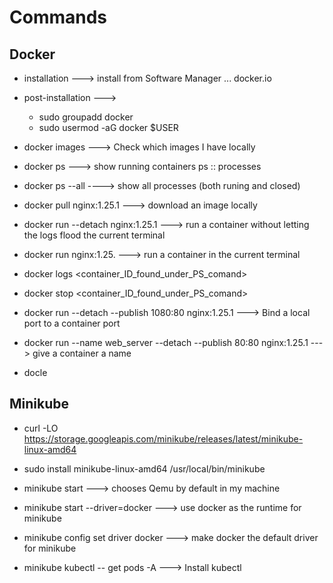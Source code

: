 # Commands


## Docker
- installation ---> install from Software Manager ... docker.io
- post-installation ---> 
  - sudo groupadd docker
  - sudo usermod -aG docker $USER

- docker images ---> Check which images I have locally
- docker ps     ---> show running containers ps :: processes
- docker ps --all ----> show all processes (both runing and closed)

- docker pull nginx:1.25.1         ---> download an image locally
- docker run --detach nginx:1.25.1  ---> run a container without letting the logs flood the current terminal
- docker run  nginx:1.25.           ---> run a container in the current terminal

- docker logs <container_ID_found_under_PS_comand>
- docker stop <container_ID_found_under_PS_comand>
- docker run --detach --publish 1080:80 nginx:1.25.1  ---> Bind a local port to a container port

- docker run --name web_server --detach --publish 80:80 nginx:1.25.1   ---> give a container a name
- docle

## Minikube
   - curl -LO https://storage.googleapis.com/minikube/releases/latest/minikube-linux-amd64
  - sudo install minikube-linux-amd64 /usr/local/bin/minikube

- minikube start                                ---> chooses Qemu by default in my machine
- minikube start --driver=docker                ---> use docker as the runtime for minikube
- minikube config set driver docker             ---> make docker the default driver for minikube
- minikube kubectl -- get pods -A               ---> Install kubectl

